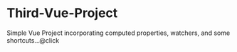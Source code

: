 # Third-Vue-Project

Simple Vue Project incorporating computed properties, watchers, and some shortcuts...@click
